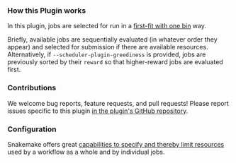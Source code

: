 ### How this Plugin works

In this plugin, jobs are selected for run in a [first-fit with one bin](https://en.wikipedia.org/wiki/First-fit_bin_packing) way.

Briefly, available jobs are sequentially evaluated (in whatever order they appear) and selected for submission if there are available resources. Alternatively, if `--scheduler-plugin-greediness` is provided, jobs are previously sorted by their `reward` so that higher-reward jobs are evaluated first.

### Contributions

We welcome bug reports, feature requests, and pull requests!
Please report issues specific to this plugin [in the plugin's GitHub repository](https://github.com/snakemake/snakemake-scheduler-plugin-firstfit/issues).

### Configuration

Snakemake offers great [capabilities to specify and thereby limit resources](https://snakemake.readthedocs.io/en/stable/snakefiles/rules.html#resources) used by a workflow as a whole and by individual jobs.
